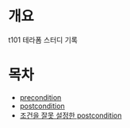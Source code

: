 # 개요
t101 테라폼 스터디 기록

# 목차
* [precondition](./precondition/)
* [postcondition](./postcondition/)
* [조건을 잘못 설정한 postcondition](./wrong_postcondition/)
